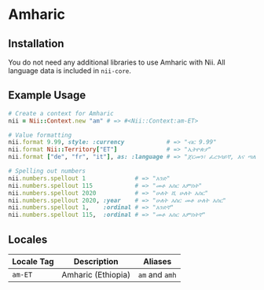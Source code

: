 <!-- This file has been generated. Source: languages/_template.md.erb -->

# Amharic

## Installation

You do not need any additional libraries to use Amharic with Nii.
All language data is included in `nii-core`.

## Example Usage

``` ruby
# Create a context for Amharic
nii = Nii::Context.new "am" # => #<Nii::Context:am-ET>

# Value formatting
nii.format 9.99, style: :currency            # => "ብር 9.99"
nii.format Nii::Territory["ET"]              # => "ኢትዮጵያ"
nii.format ["de", "fr", "it"], as: :language # => "ጀርመን፣ ፈረንሳይኛ, እና ጣሊያንኛ"

# Spelling out numbers
nii.numbers.spellout 1              # => "አንድ"
nii.numbers.spellout 115            # => "መቶ አስር አምስት"
nii.numbers.spellout 2020           # => "ሁለት ሺ ሁለት አስር"
nii.numbers.spellout 2020, :year    # => "ሁለት አስር መቶ ሁለት አስር"
nii.numbers.spellout 1,    :ordinal # => "አንድኛ"
nii.numbers.spellout 115,  :ordinal # => "መቶ አስር አምስትኛ"
```


## Locales

<table>
  <thead>
    <tr>
      <th>Locale Tag</th>
      <th>Description</th>
      <th>Aliases</th>
    </tr>
  </thead>
  <tbody>
    <tr>
      <td><code>am-ET</code></td>
      <td>Amharic (Ethiopia)</td>
      <td><code>am</code> and <code>amh</code></td>
    </tr>
  </tbody>
</table>

